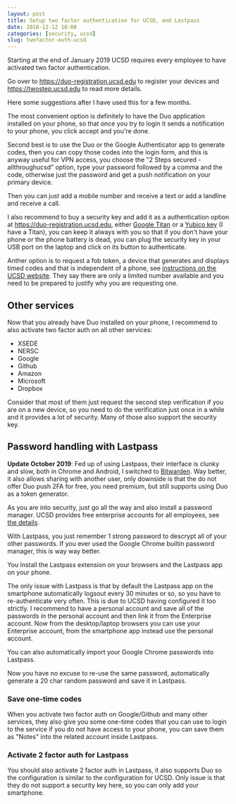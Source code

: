 ```yaml
---
layout: post
title: Setup two factor authentication for UCSD, and Lastpass
date: 2018-12-12 18:00
categories: [security, ucsd]
slug: twofactor-auth-ucsd
---
```


Starting at the end of January 2019 UCSD requires every employee to have activated
two factor authentication.

Go over to <https://duo-registration.ucsd.edu> to register your devices and
<https://twostep.ucsd.edu> to read more details.

Here some suggestions after I have used this for a few months.

The most convenient option is definitely to have the Duo application installed on
your phone, so that once you try to login it sends a notification to your phone,
you click accept and you're done.

Second best is to use the Duo or the Google Authenticator app to generate codes,
then you can copy those codes into the login form, and this is anyway useful for
VPN access, you choose the "2 Steps secured - allthroughucsd" option, type your
password followed by a comma and the code, otherwise just the password and get a
push notification on your primary device.


Then you can just add a mobile number and receive a text or add a landline and
receive a call.

I also recommend to buy a security key and add it as a authentication option
at <https://duo-registration.ucsd.edu>, either [Google Titan](https://store.google.com/product/titan_security_key_kit) or a [Yubico key](https://www.yubico.com/products/yubikey-hardware/) (I have a Titan), you can
keep it always with you so that if you don't have your phone or the phone battery
is dead, you can plug the security key in your USB port on the laptop and click on
its button to authenticate.

Anther option is to request a fob token, a device that generates and displays timed codes and that
is independent of a phone, see [instructions on the UCSD website](https://blink.ucsd.edu/technology/security/services/two-step-login/guide.html#token). They say there are only a limited number available and you need
to be prepared to justify why you are requesting one.

## Other services

Now that you already have Duo installed on your phone, I recommend to also activate
two factor auth on all other services:

* XSEDE
* NERSC
* Google
* Github
* Amazon
* Microsoft
* Dropbox

Consider that most of them just request the second step verification if you are on
a new device, so you need to do the verification just once in a while and it provides
a lot of security. Many of those also support the security key.

## Password handling with Lastpass

**Update October 2019**: Fed up of using Lastpass, their interface is clunky and slow, both in Chrome and Android, I switched to [Bitwarden](https://bitwarden.com). Way better, it also allows sharing with another user, only downside is that the do not offer Duo push 2FA for free, you need premium, but still supports using Duo as a token generator.

As you are into security, just go all the way and also install a password manager.
UCSD provides free enterprise accounts for all employees, see [the details](https://blink.ucsd.edu/technology/security/services/lastpass/index.html).

With Lastpass, you just remember 1 strong password to descrypt all of your other passwords.
If you ever used the Google Chrome builtin password manager, this is way way better.

You install the Lastpass extension on your browsers and the Lastpass app on your phone.

The only issue with Lastpass is that by default the Lastpass app on the smartphone automatically
logsout every 30 minutes or so, so you have to re-authenticate very often. This is due to UCSD
having configured it too strictly. I recommend to have a personal account and save all of the passwords
in the personal account and then link it from the Enterprise account.
Now from the desktop/laptop browsers you can use your Enterprise account, from the smartphone app instead
use the personal account.

You can also automatically import your Google Chrome passwords into Lastpass.

Now you have no excuse to re-use the same password, automatically generate a 20 char random password and save it in Lastpass.

### Save one-time codes

When you activate two factor auth on Google/Github and many other services, they also give you some one-time codes that you can use to login to the service if you do not have access to your phone, you can save them as "Notes" into the related account inside Lastpass.

### Activate 2 factor auth for Lastpass

You should also activate 2 factor auth in Lastpass, it also supports Duo so the configuration is similar to the configuration for UCSD. Only issue is that they do not support a security key here, so you can only add your smartphone.
